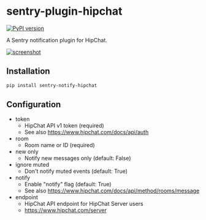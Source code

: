# sentry-plugin-hipchat
[![PyPI version](https://badge.fury.io/py/sentry-notify-hipchat.svg)](http://badge.fury.io/py/sentry-notify-hipchat)

A Sentry notification plugin for HipChat.

[![screenshot](https://gyazo.wanko.cc/2cfd498688719b59917b41dfd7c97bee.png)](https://gyazo.wanko.cc/2cfd498688719b59917b41dfd7c97bee)

## Installation
```sh
pip install sentry-notify-hipchat
```

## Configuration
- token
    - HipChat API v1 token (required)
    - See also https://www.hipchat.com/docs/api/auth
- room
    - Room name or ID (required)
- new only
    - Notify new messages only (default: False)
- ignore muted
    - Don't notify muted events (default: True)
- notify
    - Enable "notify" flag (default: True)
    - See also https://www.hipchat.com/docs/api/method/rooms/message
- endpoint
    - HipChat API endpoint for HipChat Server users
    - https://www.hipchat.com/server
